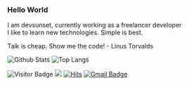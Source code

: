 ### Hello World 
I am devsunset, currently working as a freelancer developer  
I like to learn new technologies. 
Simple is best.

Talk is cheap. Show me the code! - Linus Torvalds

![Github Stats](https://github-readme-stats.vercel.app/api?username=devsunset&count_private=true&show_icons=true&include_all_commits=true&custom_title=devsunset%20github%20stats&hide_border=true&line_height=28)
![Top Langs](https://github-readme-stats.vercel.app/api/top-langs/?username=devsunset&hide=html,css,less,scss,cmake,jupyternotebook&count_private=true&show_icons=true&include_all_commits=true&layout=compact&hide_border=true&langs_count=100)

![Visitor Badge](https://visitor-badge.laobi.icu/badge?page_id=devsunset.devsunset)
![](https://hit.yhype.me/github/profile?user_id=)
[![Hits](https://hits.seeyoufarm.com/api/count/incr/badge.svg?url=https%3A%2F%2Fgithub.com%2Fdevsunset%2Fhit-counter&count_bg=%2379C83D&title_bg=%23555555&icon=&icon_color=%23E7E7E7&title=hits&edge_flat=false)](https://hits.seeyoufarm.com)
[![Gmail Badge](https://img.shields.io/badge/-devsunset@gmail.com-BB001B?style=flat&logo=Gmail&logoColor=white&link=mailto:devsunset@gmail.com)](mailto:devsunset@gmail.com)


<!--
**devsunset/devsunset** is a ✨ _special_ ✨ repository because its `README.md` (this file) appears on your GitHub profile.

Here are some ideas to get you started:

- 🔭 I’m currently working on ...
- 🌱 I’m currently learning ...
- 👯 I’m looking to collaborate on ...
- 🤔 I’m looking for help with ...
- 💬 Ask me about ...
- 📫 How to reach me: ...
- 😄 Pronouns: ...
- ⚡ Fun fact: ...


## What I am doing..

![JavaScript](https://img.shields.io/badge/-JavaScript-323330?style=flat&logo=javascript&logoColor=white)
![Nodejs](https://img.shields.io/badge/-Nodejs-68a063?style=flat&logo=Node.js&logoColor=white)
![Python](https://img.shields.io/badge/-Python-4B8BBE?style=flat&logo=Python&logoColor=white)
![MongoDB](https://img.shields.io/badge/-MongoDB-4DB33D?style=flat&logo=mongodb&logoColor=white)
![Redis](https://img.shields.io/badge/-Redis-D82C20?style=flat&logo=Redis&logoColor=white)
![PostgreSQL](https://img.shields.io/badge/-PostgreSQL-336791?style=flat&logo=postgresql&logoColor=white)
![MySQL](https://img.shields.io/badge/-MySQL-00758F?style=flat&logo=mysql&logoColor=white)
![ElasticSearch](https://img.shields.io/badge/-ElasticSearch-005571?style=flat&logo=elasticsearch&logoColor=white)
![Docker](https://img.shields.io/badge/-Docker-384d54?style=flat&logo=docker&logoColor=white)
![Git](https://img.shields.io/badge/-Git-f34f29?style=flat&logo=git&logoColor=white)
![HTML5](https://img.shields.io/badge/-HTML5-f06529?style=flat&logo=html5&logoColor=white)



## Toy Project List
[rockfish](https://github.com/devsunset/rockfish)  
[tgm ](https://github.com/devsunset/tgm)  

[gotogether-backend](https://github.com/devsunset/gotogether-backend)  
[gotogether-frontend-vue](https://github.com/devsunset/gotogether-frontend-vue)  
[gotogether-frontend-react](https://github.com/devsunset/gotogether-frontend-react)  
[GoTogether_app](https://github.com/devsunset/GoTogether_app)  

[schedule-memo](https://github.com/devsunset/schedule-memo)  
[noSmokingDiary](https://github.com/devsunset/noSmokingDiary)  
[apiGoEchoServer](https://github.com/devsunset/apiGoEchoServer)  

[camping-reservation](https://github.com/devsunset/camping-reservation)  
[stock](https://github.com/devsunset/stock)  
[vcts](https://github.com/devsunset/vcts)  
[vcts_data ](https://github.com/devsunset/vcts_data)  

[MyTreasure](https://github.com/devsunset/MyTreasure)  
[AppPermissionsScan](https://github.com/devsunset/AppPermissionsScan)    
[YesOrNo](https://github.com/devsunset/YesOrNo)  
[Signal](https://github.com/devsunset/SimpleRandomChat)  
[srcServer](https://github.com/devsunset/srcServer)  

-->

